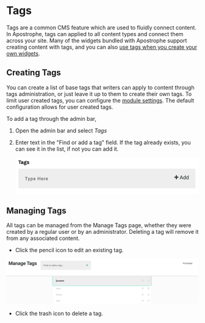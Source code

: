 # Tags

Tags are a common CMS feature which are used to fluidly connect content. In Apostrophe, tags can applied to all content types and connect them across your site. Many of the widgets bundled with Apostrophe support creating content with tags, and you can also [use tags when you create your own widgets](/other/fields/tags.md).

## Creating Tags

You can create a list of base tags that writers can apply to content through tags administration, or just leave it up to them to create their own tags. To limit user created tags, you can configure the [module settings](/modules/apostrophe-tags). The default configuration allows for user created tags.

To add a tag through the admin bar,

1. Open the admin bar and select *Tags*

2. Enter text in the "Find or add a tag" field. If the tag already exists, you can see it in the list, if not you can add it.

    ![Adding a tag](/.gitbook/assets/tags-add.png)


## Managing Tags

All tags can be managed from the Manage Tags page, whether they were created by a regular user or by an administrator. Deleting a tag will remove it from any associated content.

* Click the pencil icon to edit an existing tag.

![Editing a tag](/.gitbook/assets/tags-edit.png)

* Click the trash icon to delete a tag.
